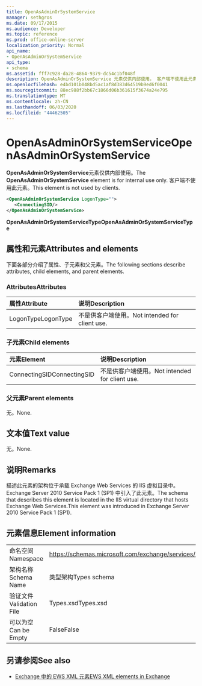 ```yaml
---
title: OpenAsAdminOrSystemService
manager: sethgros
ms.date: 09/17/2015
ms.audience: Developer
ms.topic: reference
ms.prod: office-online-server
localization_priority: Normal
api_name:
- OpenAsAdminOrSystemService
api_type:
- schema
ms.assetid: fff7c928-da28-4864-9379-dc54c1bf048f
description: OpenAsAdminOrSystemService 元素仅供内部使用。 客户端不使用此元素。
ms.openlocfilehash: e4bd101b048bd5ac1af8d383d64519b9ed6f0041
ms.sourcegitcommit: 88ec988f2bb67c1866d06b361615f3674a24e795
ms.translationtype: MT
ms.contentlocale: zh-CN
ms.lasthandoff: 06/03/2020
ms.locfileid: "44462505"
---
```

# <a name="openasadminorsystemservice"></a><span data-ttu-id="3aa54-104">OpenAsAdminOrSystemService</span><span class="sxs-lookup"><span data-stu-id="3aa54-104">OpenAsAdminOrSystemService</span></span>

<span data-ttu-id="3aa54-105">**OpenAsAdminOrSystemService**元素仅供内部使用。</span><span class="sxs-lookup"><span data-stu-id="3aa54-105">The **OpenAsAdminOrSystemService** element is for internal use only.</span></span> <span data-ttu-id="3aa54-106">客户端不使用此元素。</span><span class="sxs-lookup"><span data-stu-id="3aa54-106">This element is not used by clients.</span></span> 
  
```XML
<OpenAsAdminOrSystemService LogonType="">
   <ConnectingSID/>
</OpenAsAdminOrSystemService>
```

 <span data-ttu-id="3aa54-107">**OpenAsAdminOrSystemServiceType**</span><span class="sxs-lookup"><span data-stu-id="3aa54-107">**OpenAsAdminOrSystemServiceType**</span></span>
## <a name="attributes-and-elements"></a><span data-ttu-id="3aa54-108">属性和元素</span><span class="sxs-lookup"><span data-stu-id="3aa54-108">Attributes and elements</span></span>

<span data-ttu-id="3aa54-109">下面各部分介绍了属性、子元素和父元素。</span><span class="sxs-lookup"><span data-stu-id="3aa54-109">The following sections describe attributes, child elements, and parent elements.</span></span>
  
### <a name="attributes"></a><span data-ttu-id="3aa54-110">Attributes</span><span class="sxs-lookup"><span data-stu-id="3aa54-110">Attributes</span></span>

|<span data-ttu-id="3aa54-111">**属性**</span><span class="sxs-lookup"><span data-stu-id="3aa54-111">**Attribute**</span></span>|<span data-ttu-id="3aa54-112">**说明**</span><span class="sxs-lookup"><span data-stu-id="3aa54-112">**Description**</span></span>|
|:-----|:-----|
|<span data-ttu-id="3aa54-113">LogonType</span><span class="sxs-lookup"><span data-stu-id="3aa54-113">LogonType</span></span>  <br/> |<span data-ttu-id="3aa54-114">不是供客户端使用。</span><span class="sxs-lookup"><span data-stu-id="3aa54-114">Not intended for client use.</span></span>  <br/> |
   
### <a name="child-elements"></a><span data-ttu-id="3aa54-115">子元素</span><span class="sxs-lookup"><span data-stu-id="3aa54-115">Child elements</span></span>

|<span data-ttu-id="3aa54-116">**元素**</span><span class="sxs-lookup"><span data-stu-id="3aa54-116">**Element**</span></span>|<span data-ttu-id="3aa54-117">**说明**</span><span class="sxs-lookup"><span data-stu-id="3aa54-117">**Description**</span></span>|
|:-----|:-----|
|<span data-ttu-id="3aa54-118">ConnectingSID</span><span class="sxs-lookup"><span data-stu-id="3aa54-118">ConnectingSID</span></span>  <br/> |<span data-ttu-id="3aa54-119">不是供客户端使用。</span><span class="sxs-lookup"><span data-stu-id="3aa54-119">Not intended for client use.</span></span>  <br/> |
   
### <a name="parent-elements"></a><span data-ttu-id="3aa54-120">父元素</span><span class="sxs-lookup"><span data-stu-id="3aa54-120">Parent elements</span></span>

<span data-ttu-id="3aa54-121">无。</span><span class="sxs-lookup"><span data-stu-id="3aa54-121">None.</span></span>
  
## <a name="text-value"></a><span data-ttu-id="3aa54-122">文本值</span><span class="sxs-lookup"><span data-stu-id="3aa54-122">Text value</span></span>

<span data-ttu-id="3aa54-123">无。</span><span class="sxs-lookup"><span data-stu-id="3aa54-123">None.</span></span>
  
## <a name="remarks"></a><span data-ttu-id="3aa54-124">说明</span><span class="sxs-lookup"><span data-stu-id="3aa54-124">Remarks</span></span>

<span data-ttu-id="3aa54-125">描述此元素的架构位于承载 Exchange Web Services 的 IIS 虚拟目录中。Exchange Server 2010 Service Pack 1 (SP1) 中引入了此元素。</span><span class="sxs-lookup"><span data-stu-id="3aa54-125">The schema that describes this element is located in the IIS virtual directory that hosts Exchange Web Services.This element was introduced in Exchange Server 2010 Service Pack 1 (SP1).</span></span>
  
## <a name="element-information"></a><span data-ttu-id="3aa54-126">元素信息</span><span class="sxs-lookup"><span data-stu-id="3aa54-126">Element information</span></span>

|||
|:-----|:-----|
|<span data-ttu-id="3aa54-127">命名空间</span><span class="sxs-lookup"><span data-stu-id="3aa54-127">Namespace</span></span>  <br/> |https://schemas.microsoft.com/exchange/services/2006/types  <br/> |
|<span data-ttu-id="3aa54-128">架构名称</span><span class="sxs-lookup"><span data-stu-id="3aa54-128">Schema Name</span></span>  <br/> |<span data-ttu-id="3aa54-129">类型架构</span><span class="sxs-lookup"><span data-stu-id="3aa54-129">Types schema</span></span>  <br/> |
|<span data-ttu-id="3aa54-130">验证文件</span><span class="sxs-lookup"><span data-stu-id="3aa54-130">Validation File</span></span>  <br/> |<span data-ttu-id="3aa54-131">Types.xsd</span><span class="sxs-lookup"><span data-stu-id="3aa54-131">Types.xsd</span></span>  <br/> |
|<span data-ttu-id="3aa54-132">可以为空</span><span class="sxs-lookup"><span data-stu-id="3aa54-132">Can be Empty</span></span>  <br/> |<span data-ttu-id="3aa54-133">False</span><span class="sxs-lookup"><span data-stu-id="3aa54-133">False</span></span>  <br/> |
   
## <a name="see-also"></a><span data-ttu-id="3aa54-134">另请参阅</span><span class="sxs-lookup"><span data-stu-id="3aa54-134">See also</span></span>



- [<span data-ttu-id="3aa54-135">Exchange 中的 EWS XML 元素</span><span class="sxs-lookup"><span data-stu-id="3aa54-135">EWS XML elements in Exchange</span></span>](ews-xml-elements-in-exchange.md)


